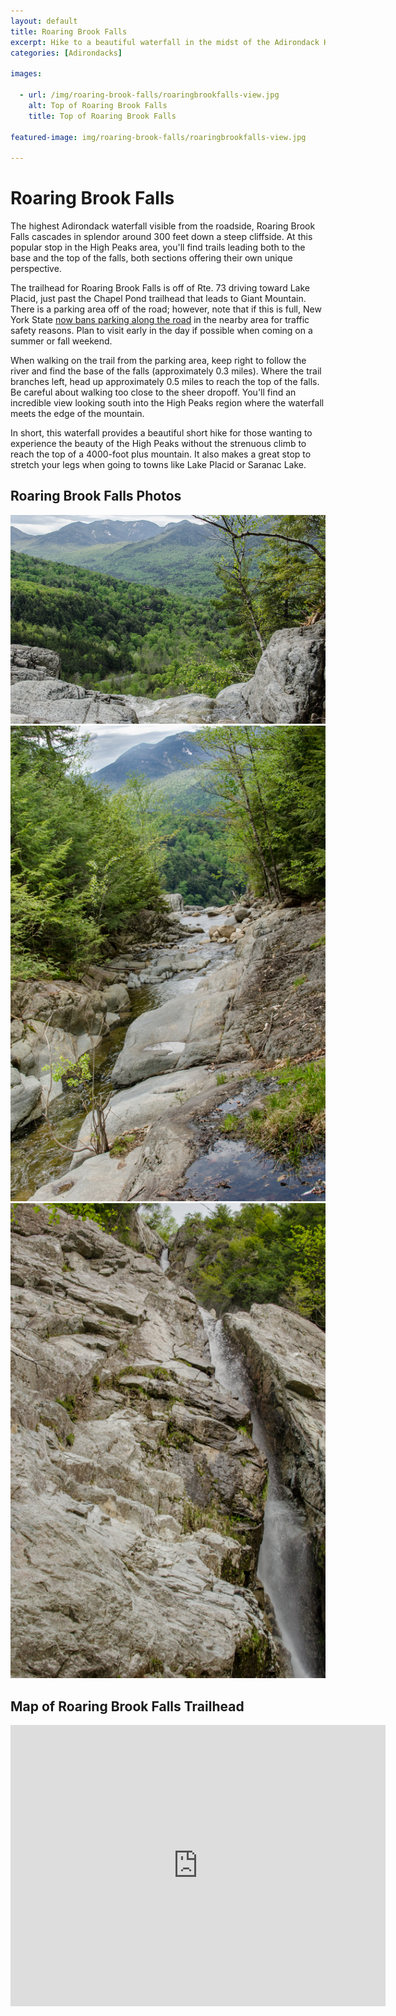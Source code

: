 ```yaml
---
layout: default
title: Roaring Brook Falls
excerpt: Hike to a beautiful waterfall in the midst of the Adirondack High Peaks Region
categories: [Adirondacks]

images:

  - url: /img/roaring-brook-falls/roaringbrookfalls-view.jpg
    alt: Top of Roaring Brook Falls
    title: Top of Roaring Brook Falls

featured-image: img/roaring-brook-falls/roaringbrookfalls-view.jpg

---
```


<h1>Roaring Brook Falls</h1>

<p>The highest Adirondack waterfall visible from the roadside, Roaring Brook Falls cascades in splendor around 300 feet down a steep cliffside. At this popular stop in the High Peaks area, you'll find trails leading both to the base and the top of the falls, both sections offering their own unique perspective.</p>

<p>The trailhead for Roaring Brook Falls is off of Rte. 73 driving toward Lake Placid, just past the Chapel Pond trailhead that leads to Giant Mountain. There is a parking area off of the road; however, note that if this is full, New York State <a href="https://dailygazette.com/article/2018/09/17/on-road-parking-banned-near-roaring-brook-falls-in-adirondacks" target="_blank">now bans parking along the road</a> in the nearby area for traffic safety reasons. Plan to visit early in the day if possible when coming on a summer or fall weekend.</p>

<p>When walking on the trail from the parking area, keep right to follow the river and find the base of the falls (approximately 0.3 miles). Where the trail branches left, head up approximately 0.5 miles to reach the top of the falls. Be careful about walking too close to the sheer dropoff. You'll find an incredible view looking south into the High Peaks region where the waterfall meets the edge of the mountain.</p>

<p>In short, this waterfall provides a beautiful short hike for those wanting to experience the beauty of the High Peaks without the strenuous climb to reach the top of a 4000-foot plus mountain. It also makes a great stop to stretch your legs when going to towns like Lake Placid or Saranac Lake.</p>

<h2>Roaring Brook Falls Photos</h2>

<div class="fotorama" data-nav="thumbs" data-width="100%"
                     data-ratio="800/600"
                     data-min-width="100%"
                     data-max-width="1000"
                     data-min-height="300"
                     data-max-height="100%" >
<img src="/img/roaring-brook-falls/roaringbrookfalls-view.jpg" alt="View from the Top of the Falls"><br />
<img src="/img/roaring-brook-falls/roaringbrookfalls-top.jpg" alt="Brook Leading to Falls"><br />
<img src="/img/roaring-brook-falls/roaringbrookfalls-bottom.jpg" alt="Looking up at Roaring Brook Falls">

</div>

<h2 id="trailmap">Map of Roaring Brook Falls Trailhead</h2>

<div class="google-maps">
<iframe src="https://www.google.com/maps/embed?pb=!1m14!1m8!1m3!1d4881.077064805825!2d-73.76720219739379!3d44.15033281739446!3m2!1i1024!2i768!4f13.1!3m3!1m2!1s0x0%3A0x8ecc0f134e31365d!2sRoaring+Brook+Trailhead!5e0!3m2!1sen!2sus!4v1549735541638" width="600" height="450" frameborder="0" style="border:0" allowfullscreen></iframe></div>